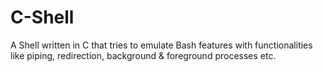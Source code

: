 # C-Shell
A Shell written in C that tries to emulate Bash features with functionalities like piping, redirection, background &amp; foreground processes etc.
